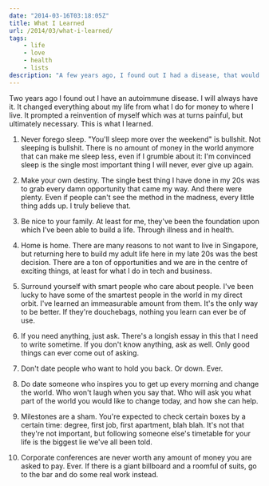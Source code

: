 ```yaml
---
date: "2014-03-16T03:18:05Z"
title: What I Learned
url: /2014/03/what-i-learned/
tags: 
    - life
    - love
    - health
    - lists
description: "A few years ago, I found out I had a disease, that would change the course of my life, love and business. A few years ago, I also fell into the habit of writing in lists."
---
```


Two years ago I found out I have an autoimmune disease. I will always have it. It changed everything about my life from what I do for money to where I live. It prompted a reinvention of myself which was at turns painful, but ultimately necessary. This is what I learned.

1. Never forego sleep. "You'll sleep more over the weekend" is bullshit. Not sleeping is bullshit. There is no amount of money in the world anymore that can make me sleep less, even if I grumble about it: I'm convinced sleep is the single most important thing I will never, ever give up again.

2. Make your own destiny. The single best thing I have done in my 20s was to grab every damn opportunity that came my way. And there were plenty. Even if people can't see the method in the madness, every little thing adds up. I truly believe that.

3. Be nice to your family. At least for me, they've been the foundation upon which I've been able to build a life. Through illness and in health.

4. Home is home. There are many reasons to not want to live in Singapore, but returning here to build my adult life here in my late 20s was the best decision. There are a ton of opportunities and we are in the centre of exciting things, at least for what I do in tech and business.

5. Surround yourself with smart people who care about people. I've been lucky to have some of the smartest people in the world in my direct orbit. I've learned an immeasurable amount from them. It's the only way to be better. If they're douchebags, nothing you learn can ever be of use.

6. If you need anything, just ask. There's a longish essay in this that I need to write sometime. If you don't know anything, ask as well. Only good things can ever come out of asking.

7. Don't date people who want to hold you back. Or down. Ever.

8. Do date someone who inspires you to get up every morning and change the world. Who won't laugh when you say that. Who will ask you what part of the world you would like to change today, and how she can help.

9. Milestones are a sham. You're expected to check certain boxes by a certain time: degree, first job, first apartment, blah blah. It's not that they're not important, but following someone else's timetable for your life is the biggest lie we've all been told.

10. Corporate conferences are never worth any amount of money you are asked to pay. Ever. If there is a giant billboard and a roomful of suits, go to the bar and do some real work instead.
